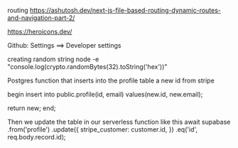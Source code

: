 routing
https://ashutosh.dev/next-js-file-based-routing-dynamic-routes-and-navigation-part-2/

https://heroicons.dev/

Github: Settings ==> Developer settings

creating random string
node -e "console.log(crypto.randomBytes(32).toString('hex'))"

Postgres function that inserts into the profile table a new id from stripe

begin
insert into public.profile(id, email)
values(new.id, new.email);

return new;
end;

Then we update the table in our serverless function like this
await supabase
.from('profile')
.update({
stripe_customer: customer.id,
})
.eq('id', req.body.record.id);
